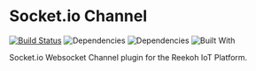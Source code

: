# Socket.io Channel

[![Build Status](https://travis-ci.org/Reekoh/socket.io-channel.svg)](https://travis-ci.org/Reekoh/socket.io-channel)
![Dependencies](https://img.shields.io/david/Reekoh/socket.io-channel.svg)
![Dependencies](https://img.shields.io/david/dev/Reekoh/socket.io-channel.svg)
![Built With](https://img.shields.io/badge/built%20with-gulp-red.svg)

Socket.io Websocket Channel plugin for the Reekoh IoT Platform. 